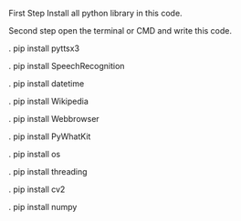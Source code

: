 First Step Install all  python library in this code.

Second step open the terminal or CMD and write this code.

. pip install pyttsx3

. pip install SpeechRecognition

. pip install datetime

. pip install Wikipedia

. pip install Webbrowser

. pip install PyWhatKit

. pip install os

. pip install threading

. pip install cv2

. pip install numpy

